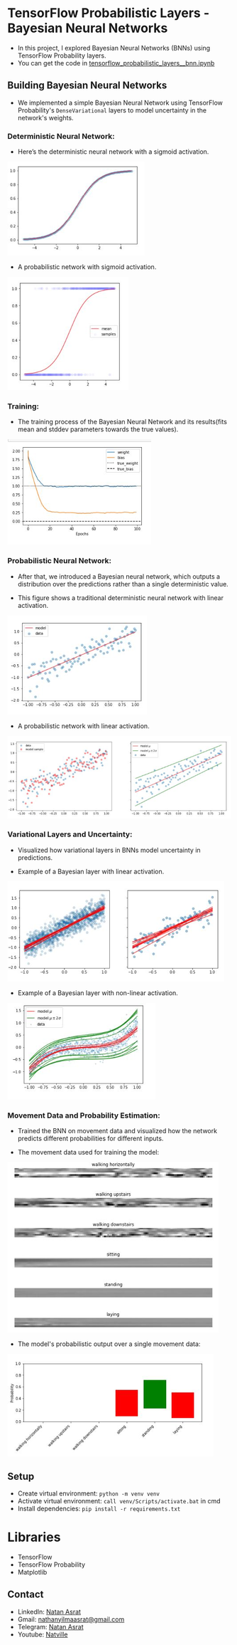 # TensorFlow Probabilistic Layers - Bayesian Neural Networks
- In this project, I explored Bayesian Neural Networks (BNNs) using TensorFlow Probability layers.
- You can get the code in [tensorflow_probabilistic_layers__bnn.ipynb](./tensorflow_probabilistic_layers__bnn.ipynb)

## Building Bayesian Neural Networks
- We implemented a simple Bayesian Neural Network using TensorFlow Probability's `DenseVariational` layers to model uncertainty in the network's weights.

### Deterministic Neural Network:
- Here’s the deterministic neural network with a sigmoid activation.

![Deterministic Sigmoid](./screenshots/deterministic_sig.JPG)


- A probabilistic network with sigmoid activation.

![Probabilistic Sigmoid](./screenshots/probabilistic_sig.JPG)

### Training:
- The training process of the Bayesian Neural Network and its results(fits mean and stddev parameters towards the true values).

![Training Process](./screenshots/training.JPG)


### Probabilistic Neural Network:
- After that, we introduced a Bayesian neural network, which outputs a distribution over the predictions rather than a single deterministic value.


- This figure shows a traditional deterministic neural network with linear activation.

![Deterministic Linear](./screenshots/deterministic_lin.JPG)

- A probabilistic network with linear activation.

![Probabilistic Linear](./screenshots/probabilistic_lin.JPG)


### Variational Layers and Uncertainty:
- Visualized how variational layers in BNNs model uncertainty in predictions.

- Example of a Bayesian layer with linear activation.

![Dense Variational Linear](./screenshots/dense_variational_lin.JPG)

- Example of a Bayesian layer with non-linear activation.

![Dense Variational Non-Linear](./screenshots/dense_variational_non_lin.JPG)


### Movement Data and Probability Estimation:
- Trained the BNN on movement data and visualized how the network predicts different probabilities for different inputs.

- The movement data used for training the model:

![Movement Data](./screenshots/movement_data.JPG)

- The model's probabilistic output over a single movement data:

![Movement Probability](./screenshots/movement_probability.JPG)

## Setup
- Create virtual environment: `python -m venv venv`
- Activate virtual environment: `call venv/Scripts/activate.bat` in cmd
- Install dependencies: `pip install -r requirements.txt`

# Libraries
- TensorFlow
- TensorFlow Probability
- Matplotlib

## Contact
- LinkedIn: [Natan Asrat](https://linkedin.com/in/natan-asrat)
- Gmail: nathanyilmaasrat@gmail.com
- Telegram: [Natan Asrat](https://t.me/fail_your_way_to_success)
- Youtube: [Natville](https://www.youtube.com/@natvilletutor)
